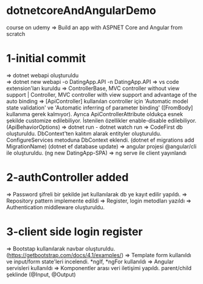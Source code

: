 # dotnetcoreAndAngularDemo
course on udemy => Build an app with ASPNET Core and Angular from scratch 

# 1-initial commit
  => dotnet webapi oluşturuldu <br />
  => dotnet new webapi -o DatingApp.API -n DatingApp.API
  => vs code extension'ları kuruldu
  => ControllerBase, MVC controller without view support | Controller, MVC controller with view support and advantage of the auto binding
  => [ApiController] kullanılan controller için 'Automatic model state validation' ve 'Automatic inferring of parameter binding' ([FromBody] kullanıma gerek kalmıyor). Ayrıca ApiControllerAttribute oldukça esnek şekilde customize edilebiliyor. İstenilen özellikler enable-disable edilebiliyor. (ApiBehaviorOptions)
  => dotnet run - dotnet watch run
  => CodeFirst db oluşturuldu. DbContext'ten kalıtım alarak entityler oluşturuldu. ConfigureServices metoduna DbContext eklendi. (dotnet ef migrations add MigrationName) (dotnet ef database update)
  => angular projesi @angular/cli ile oluşturuldu. (ng new DatingApp-SPA)
  => ng serve ile client yayınlandı

# 2-authController added
  => Password şifreli bir şekilde jwt kullanılarak db ye kayıt edilir yapıldı.
  => Repository pattern implemente edildi
  => Register, login metodları yazıldı
  => Authentication middleware oluşturuldu. 
  
# 3-client side login register
  => Bootstap kullanılarak navbar oluşturuldu. (https://getbootstrap.com/docs/4.1/examples/)
  => Template form kullanıldı ve input/form state'leri incelendi. *ngIf, *ngFor kullanıldı
  => Angular servisleri kullanıldı 
  => Komponentler arası veri iletişimi yapıldı. parent/child şeklinde (@Input, @Output)
